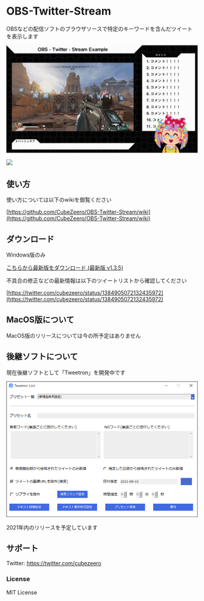# OBS-Twitter-Stream

OBSなどの配信ソフトのブラウザソースで特定のキーワードを含んだツイートを表示します

![](https://github.com/CubeZeero/OBS-Twitter-Stream/blob/main/image/example_screen.gif?raw=true)

[![](https://img.shields.io/github/downloads/CubeZeero/OBS-Twitter-Stream/v1.3.5/total?style=flat-square)](https://github.com/CubeZeero/OBS-Twitter-Stream/releases/tag/v1.3.5)

## 使い方

使い方については以下のwikiを御覧ください

[https://github.com/CubeZeero/OBS-Twitter-Stream/wiki](https://github.com/CubeZeero/OBS-Twitter-Stream/wiki)

## ダウンロード

Windows版のみ

[こちらから最新版をダウンロード (最新版 v1.3.5)](https://github.com/CubeZeero/OBS-Twitter-Stream/releases/download/v1.3.5/obs-twitter-stream_v1.3.5.zip)

不具合の修正などの最新情報は以下のツイートリストから確認してください

[https://twitter.com/cubezeero/status/1384905072132435972](https://twitter.com/cubezeero/status/1384905072132435972)

## MacOS版について

MacOS版のリリースについては今の所予定はありません

## 後継ソフトについて

現在後継ソフトとして「Tweetron」を開発中です

![](https://github.com/CubeZeero/OBS-Twitter-Stream/raw/main/image/tweetron.png)

2021年内のリリースを予定しています

## サポート

Twitter: https://twitter.com/cubezeero

### License
MIT License
